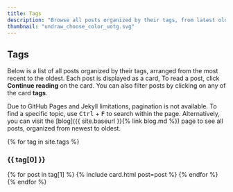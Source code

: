 ```yaml
---
title: Tags
description: "Browse all posts organized by their tags, from latest oldest."
thumbnail: "undraw_choose_color_uotg.svg"
---
```


## Tags

Below is a list of all posts organized by their tags, arranged from the most recent to the oldest. Each post is displayed as a card, To read a post, click **Continue reading** on the card. You can also filter posts by clicking on any of the card **tags**.

Due to GitHub Pages and Jekyll limitations, pagination is not available. To find a specific topic, use <kbd>Ctrl</kbd> + <kbd>F</kbd> to search within the page. Alternatively, you can visit the [blog]({{ site.baseurl }}{% link blog.md %}) page to see all posts, organized from newest to oldest.

{% for tag in site.tags %}
  <h3 id="{{ tag[0] | slugize }}" class="pb-2 border-bottom">{{ tag[0] }}</h3>
  <div class="row row-cols-1 row-cols-md-3 g-4 py-5">
    {% for post in tag[1] %}
    {% include card.html post=post %}
    {% endfor %}
  </div>
{% endfor %}